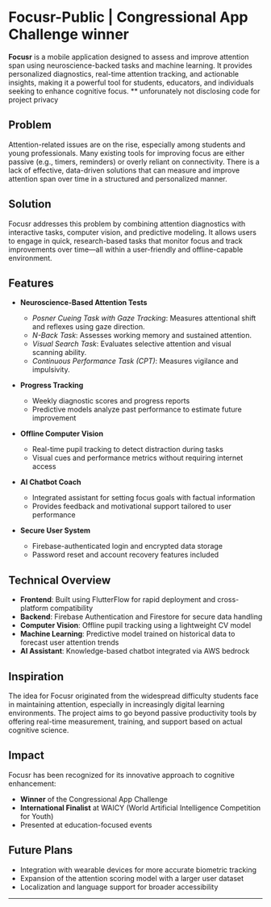 # Focusr-Public | Congressional App Challenge winner

**Focusr** is a mobile application designed to assess and improve attention span using neuroscience-backed tasks and machine learning. It provides personalized diagnostics, real-time attention tracking, and actionable insights, making it a powerful tool for students, educators, and individuals seeking to enhance cognitive focus.
** unforunately not disclosing code for project privacy
## Problem

Attention-related issues are on the rise, especially among students and young professionals. Many existing tools for improving focus are either passive (e.g., timers, reminders) or overly reliant on  connectivity. There is a lack of effective, data-driven solutions that can measure and improve attention span over time in a structured and personalized manner.

## Solution

Focusr addresses this problem by combining attention diagnostics with interactive tasks, computer vision, and predictive modeling. It allows users to engage in quick, research-based tasks that monitor focus and track improvements over time—all within a user-friendly and offline-capable environment.

## Features

- **Neuroscience-Based Attention Tests**
  - *Posner Cueing Task with Gaze Tracking*: Measures attentional shift and reflexes using gaze direction.
  - *N-Back Task*: Assesses working memory and sustained attention.
  - *Visual Search Task*: Evaluates selective attention and visual scanning ability.
  - *Continuous Performance Task (CPT)*: Measures vigilance and impulsivity.

- **Progress Tracking**
  - Weekly diagnostic scores and progress reports
  - Predictive models analyze past performance to estimate future improvement

- **Offline Computer Vision**
  - Real-time pupil tracking to detect distraction during tasks
  - Visual cues and performance metrics without requiring internet access

- **AI Chatbot Coach**
  - Integrated assistant for setting focus goals with factual information
  - Provides feedback and motivational support tailored to user performance

- **Secure User System**
  - Firebase-authenticated login and encrypted data storage
  - Password reset and account recovery features included

## Technical Overview

- **Frontend**: Built using FlutterFlow for rapid deployment and cross-platform compatibility
- **Backend**: Firebase Authentication and Firestore for secure data handling
- **Computer Vision**: Offline pupil tracking using a lightweight CV model
- **Machine Learning**: Predictive model trained on historical data to forecast user attention trends
- **AI Assistant**: Knowledge-based chatbot integrated via AWS bedrock

## Inspiration

The idea for Focusr originated from the widespread difficulty students face in maintaining attention, especially in increasingly digital learning environments. The project aims to go beyond passive productivity tools by offering real-time measurement, training, and support based on actual cognitive science.

## Impact

Focusr has been recognized for its innovative approach to cognitive enhancement:
- **Winner** of the Congressional App Challenge
- **International Finalist** at WAICY (World Artificial Intelligence Competition for Youth)
- Presented at education-focused events

## Future Plans

- Integration with wearable devices for more accurate biometric tracking
- Expansion of the attention scoring model with a larger user dataset
- Localization and language support for broader accessibility

---
